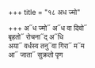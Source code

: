 +++
title = "१८ अध ज्मो"

+++
अ᳓ध ज्मो᳓ अ᳓ध वा दिवो᳓  
बृहतो᳓ रोचना᳓द् अ᳓धि  
अया᳓ वर्धस्व तनु᳓वा गिरा᳓ म᳓म  
आ᳓ जाता᳓ सुक्रतो पृण